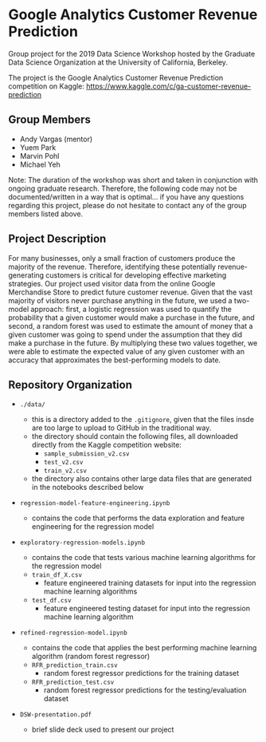 # Google Analytics Customer Revenue Prediction

Group project for the 2019 Data Science Workshop hosted by the Graduate Data Science Organization at the University of California, Berkeley.

The project is the Google Analytics Customer Revenue Prediction competition on Kaggle: https://www.kaggle.com/c/ga-customer-revenue-prediction

## Group Members

* Andy Vargas (mentor)
* Yuem Park
* Marvin Pohl
* Michael Yeh

Note: The duration of the workshop was short and taken in conjunction with ongoing graduate research. Therefore, the following code may not be documented/written in a way that is optimal... if you have any questions regarding this project, please do not hesitate to contact any of the group members listed above.

## Project Description

For many businesses, only a small fraction of customers produce the majority of the revenue. Therefore, identifying these potentially revenue-generating customers is critical for developing effective marketing strategies. Our project used visitor data from the online Google Merchandise Store to predict future customer revenue. Given that the vast majority of visitors never purchase anything in the future, we used a two-model approach: first, a logistic regression was used to quantify the probability that a given customer would make a purchase in the future, and second, a random forest was used to estimate the amount of money that a given customer was going to spend under the assumption that they did make a purchase in the future. By multiplying these two values together, we were able to estimate the expected value of any given customer with an accuracy that approximates the best-performing models to date.

## Repository Organization

* `./data/`
    * this is a directory added to the `.gitignore`, given that the files insde are too large to upload to GitHub in the traditional way.
    * the directory should contain the following files, all downloaded directly from the Kaggle competition website:
        * `sample_submission_v2.csv`
        * `test_v2.csv`
        * `train_v2.csv`
    * the directory also contains other large data files that are generated in the notebooks described below

* `regression-model-feature-engineering.ipynb`
    * contains the code that performs the data exploration and feature engineering for the regression model

* `exploratory-regression-models.ipynb`
    * contains the code that tests various machine learning algorithms for the regression model
    * `train_df_X.csv`
        * feature engineered training datasets for input into the regression machine learning algorithms
    * `test_df.csv`
        * feature engineered testing dataset for input into the regression machine learning algorithm

* `refined-regression-model.ipynb`
    * contains the code that applies the best performing machine learning algorithm (random forest regressor)
    * `RFR_prediction_train.csv`
        * random forest regressor predictions for the training dataset
    * `RFR_prediction_test.csv`
        * random forest regressor predictions for the testing/evaluation dataset

* `DSW-presentation.pdf`
    * brief slide deck used to present our project
